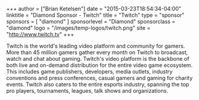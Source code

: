 +++
author = ["Brian Ketelsen"]
date = "2015-03-23T18:54:34-04:00"
linktitle = "Diamond Sponsor - Twitch"
title = "Twitch"
type = "sponsor"
sponsors = [ "diamond" ] 
sponsorlevel = "Diamond"
sponsorclass = "diamond"
logo = "/images/temp-logos/twitch.png"
site = "http://www.twitch.tv"
+++

Twitch is the world's leading video platform and community for gamers. More than 45 million gamers gather every month on Twitch to broadcast, watch and chat about gaming. Twitch's video platform is the backbone of both live and on-demand distribution for the entire video game ecosystem. This includes game publishers, developers, media outlets, industry conventions and press conferences, casual gamers and gaming for charity events. Twitch also caters to the entire esports industry, spanning the top pro players, tournaments, leagues, talk shows and organizations.
